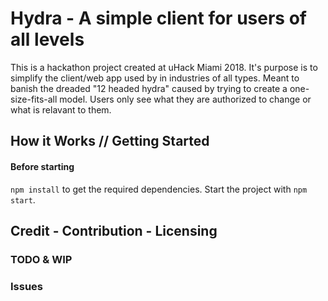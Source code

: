 # Hydra - A simple client for users of all levels

This is a hackathon project created at uHack Miami 2018. It's purpose is to simplify the client/web app used by in industries of all types. Meant to banish the dreaded "12 headed hydra" caused by trying to create a one-size-fits-all model. Users only see what they are authorized to change or what is relavant to them.

## How it Works // Getting Started

#### Before starting

`npm install` to get the required dependencies. Start the project with `npm start`.

## Credit - Contribution - Licensing

### TODO & WIP

### Issues
